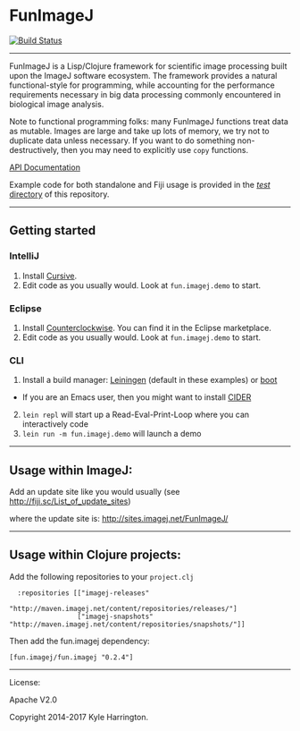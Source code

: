 # FunImageJ

[![Build Status](https://travis-ci.org/funimage/funimage.svg?branch=master)](https://travis-ci.org/funimage/funimage)

---

FunImageJ is a Lisp/Clojure framework for scientific image processing built upon the ImageJ software ecosystem. The framework provides a natural functional-style for programming, while accounting for the performance requirements necessary in big data processing commonly encountered in biological image analysis.

Note to functional programming folks: many FunImageJ functions treat data as mutable. Images are large and take up lots of memory, we try not to duplicate data unless necessary. If you want to do something non-destructively, then you may need to explicitly use `copy` functions.

[API Documentation](https://kephale.github.io/fun.imagej/)

Example code for both standalone and Fiji usage is provided in the [*test* directory](https://github.com/kephale/fun.imagej/tree/master/test/fun/imagej/test) of this repository.  

---

## Getting started

### IntelliJ

1. Install [Cursive](https://cursive-ide.com/userguide/). 
2. Edit code as you usually would. Look at `fun.imagej.demo` to start.

### Eclipse

1. Install [Counterclockwise](http://doc.ccw-ide.org/). You can find it in the Eclipse marketplace.
2. Edit code as you usually would. Look at `fun.imagej.demo` to start.

### CLI

1. Install a build manager: [Leiningen](https://leiningen.org/) (default in these examples) or [boot](https://github.com/boot-clj/boot)
- If you are an Emacs user, then you might want to install [CIDER](https://github.com/clojure-emacs/cider)
2. `lein repl` will start up a Read-Eval-Print-Loop where you can interactively code
3. `lein run -m fun.imagej.demo` will launch a demo

---

## Usage within ImageJ:

Add an update site like you would usually (see http://fiji.sc/List_of_update_sites)   

where the update site is: http://sites.imagej.net/FunImageJ/  

---

## Usage within Clojure projects:

Add the following repositories to your `project.clj`

```
  :repositories [["imagej-releases"       
                 "http://maven.imagej.net/content/repositories/releases/"]
                 ["imagej-snapshots" "http://maven.imagej.net/content/repositories/snapshots/"]]

```                 

Then add the fun.imagej dependency:

```
[fun.imagej/fun.imagej "0.2.4"]
```


---                 


License:

Apache V2.0

Copyright 2014-2017 Kyle Harrington.
